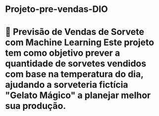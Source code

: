 # Projeto-pre-vendas-DIO
# 🍦 Previsão de Vendas de Sorvete com Machine Learning  Este projeto tem como objetivo prever a quantidade de sorvetes vendidos com base na temperatura do dia, ajudando a sorveteria fictícia "Gelato Mágico" a planejar melhor sua produção.
